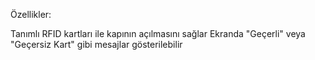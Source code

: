 Özellikler:

Tanımlı RFID kartları ile kapının açılmasını sağlar
Ekranda "Geçerli" veya "Geçersiz Kart" gibi mesajlar gösterilebilir

